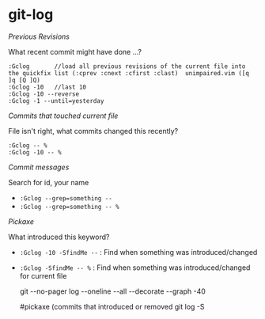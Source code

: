 # git-log

*Previous Revisions*

What recent commit might have done ...?

```
:Gclog       //load all previous revisions of the current file into the quickfix list (:cprev :cnext :cfirst :clast)  unimpaired.vim ([q ]q [Q ]Q)
:Gclog -10   //last 10
:Gclog -10 --reverse
:Gclog -1 --until=yesterday
```

*Commits that touched current file*

File isn't right, what commits changed this recently?

```
:Gclog -- %  
:Gclog -10 -- % 
```

*Commit messages*

Search for id, your name

- `:Gclog --grep=something --`
- `:Gclog --grep=something -- %`

*Pickaxe*

What introduced this keyword?

- `:Gclog -10 -SfindMe --` : Find when something was introduced/changed
- `:Gclog -SfindMe -- %` : Find when something was introduced/changed for current file





    git --no-pager log --oneline --all --decorate --graph -40

    #pickaxe (commits that introduced or removed <string>
    git log -S<string>

